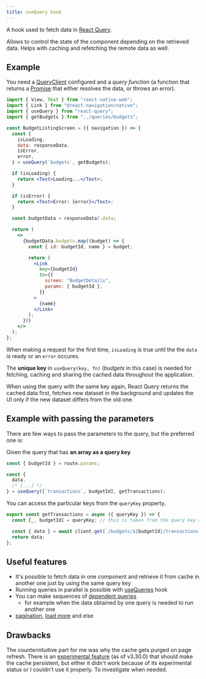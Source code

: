 ```yaml
---
title: useQuery hook
---
```


A hook used to fetch data in [React Query](/knowledge/React/react-query/_index.md).

Allows to control the state of the component depending on the retrieved data. Helps with caching and refetching the remote data as well.

## Example

You need a [QueryClient](/knowledge/React/react-query/QueryClient.md) configured and a _query function_ (a function that returns a [Promise](/Promise) that either resolves the data, or throws an error).

```jsx
import { View, Text } from "react-native-web";
import { Link } from "@react-navigation/native";
import { useQuery } from "react-query";
import { getBudgets } from "../queries/budgets";

const BudgetListingScreen = ({ navigation }) => {
  const {
    isLoading,
    data: responseData,
    isError,
    error,
  } = useQuery(`budgets`, getBudgets);

  if (isLoading) {
    return <Text>Loading...</Text>;
  }

  if (isError) {
    return <Text>Error: {error}</Text>;
  }

  const budgetData = responseData?.data;

  return (
    <>
      {budgetData.budgets.map((budget) => {
        const { id: budgetId, name } = budget;

        return (
          <Link
            key={budgetId}
            to={{
              screen: "BudgetDetails",
              params: { budgetId },
            }}
          >
            {name}
          </Link>
        );
      })}
    </>
  );
};
```

When making a request for the first time, `isLoading` is true until the the `data` is ready or an `error` occures.

The **unique key** in `useQuery(key, fn)` (_budgets_ in this case) is needed for fetching, caching and sharing the cached data throughout the application.

When using the query with the same key again, React Query returns the cached data first, fetches new dataset in the background and updates the UI only if the new dataset differs from the old one.

## Example with passing the parameters

There are few ways to pass the parameters to the query, but the preferred one is:

Given the query that has **an array as a query key**

```js
const { budgetId } = route.params;

const {
  data,
  /* [...] */
} = useQuery([`transactions`, budgetId], getTransactions);
```

You can access the particular keys from the `queryKey` property.

```js
export const getTransactions = async ({ queryKey }) => {
  const [_, budgetId] = queryKey; // this is taken from the query key array

  const { data } = await client.get(`/budgets/${budgetId}/transactions`);
  return data;
};
```

## Useful features

- It's possible to fetch data in one component and retrieve it from cache in another one just by using the same query key
- Running queries in parallel is possible with [useQueries](https://react-query.tanstack.com/guides/parallel-queries#dynamic-parallel-queries-with-usequeries) hook
- You can make sequences of [dependent queries](https://react-query.tanstack.com/guides/dependent-queries)
  - for example when the data obtained by one query is needed to run another one
- [pagination](https://react-query.tanstack.com/examples/pagination), [load more](https://react-query.tanstack.com/examples/load-more-infinite-scroll) and else

## Drawbacks

The counterintuitive part for me was why the cache gets purged on page refresh. There is an [experimental feature](https://react-query.tanstack.com/plugins/createWebStoragePersistor) (as of v3.30.0) that should make the cache persistent, but either it didn't work because of its experimental status or I couldn't use it properly. To investigate when needed.

<!--
lastUpdated: 24 Nov 2021
-->

